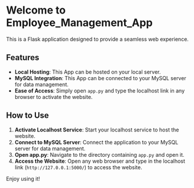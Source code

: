 # Welcome to Employee_Management_App

This is a Flask application designed to provide a seamless web experience.

## Features
- **Local Hosting**: This App can be hosted on your local server.
- **MySQL Integration**: This App can be connected to your MySQL server for data management.
- **Ease of Access**: Simply open `app.py` and type the localhost link in any browser to activate the website.

## How to Use
1. **Activate Localhost Service**: Start your localhost service to host the website.
2. **Connect to MySQL Server**: Connect the application to your MySQL server for data management.
3. **Open app.py**: Navigate to the directory containing `app.py` and open it.
4. **Access the Website**: Open any web browser and type in the localhost link (`http://127.0.0.1:5000/`) to access the website.

Enjoy using it!
